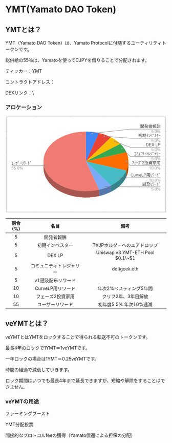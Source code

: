 # YMT(Yamato DAO Token)

## YMTとは？

YMT（Yamato DAO Token）は、Yamato Protocolに付随するユーティリティトークンです。

総供給の55％は、Yamatoを使ってCJPYを借りることで分配されます。



ティッカー：YMT

コントラクトアドレス：

DEXリンク：\




### アロケーション

![](<../.gitbook/assets/image (3).png>)

| 割合(%) |      名目      |                備考                |
| :---: | :----------: | :------------------------------: |
|   5   |     開発者報酬    |                                  |
|   5   |   初期インベスター   |         TXJPホルダーへのエアドロップ         |
|   5   |    DEX LP    | Uniswap v3 YMT-ETH Pool $0.1\~$1 |
|   5   | コミュニティトレジャリー |           defigeek.eth           |
|   5   |  v1遡及配布リワード  |                                  |
|   10  | CurveLP用リワード |           年次2%ベスティング5年間          |
|   10  |   フェーズ2投資家用  |            クリフ2年、3年目解放           |
|   55  |   ユーザーリワード   |          初年度5.5% 年次10%逓減         |

## veYMTとは？

veYMTとはYMTをロックすることで得られる転送不可のトークンです。

最長4年のロックで1YMT＝1veYMTです。

一年ロックの場合は1YMT＝0.25veYMTです。

時間の経過で減衰していきます。

ロック期間はいつでも最長4年まで延長できますが、短縮や解除をすることはできません。

### veYMTの用途

ファーミングブースト

YMT分配投票

間接的なプロトコルfeeの獲得（Yamato償還による担保の分配）
